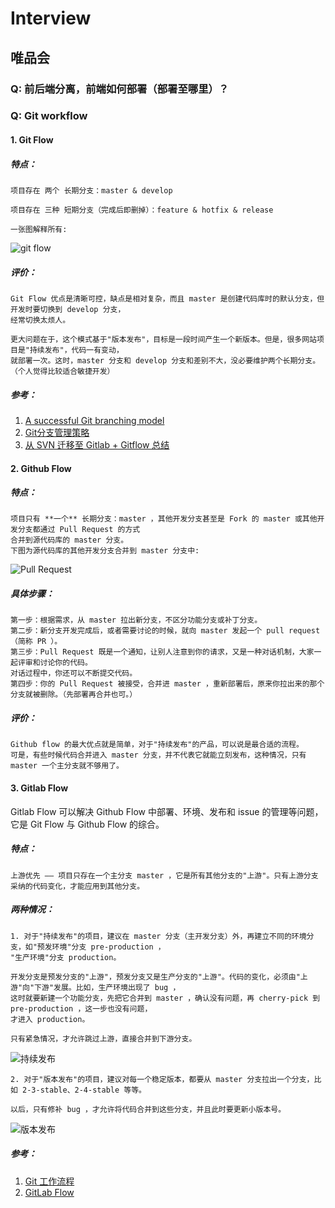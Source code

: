 # Interview

## 唯品会

### Q: 前后端分离，前端如何部署（部署至哪里）？

### Q: Git workflow

#### 1. Git Flow

##### 特点：
```
项目存在 两个 长期分支：master & develop

项目存在 三种 短期分支（完成后即删掉）：feature & hotfix & release

一张图解释所有:
```

![git flow](http://nvie.com/img/git-model@2x.png)

##### 评价：
```
Git Flow 优点是清晰可控，缺点是相对复杂，而且 master 是创建代码库时的默认分支，但开发时要切换到 develop 分支，
经常切换太烦人。

更大问题在于，这个模式基于"版本发布"，目标是一段时间产生一个新版本。但是，很多网站项目是"持续发布"，代码一有变动，
就部署一次。这时，master 分支和 develop 分支和差别不大，没必要维护两个长期分支。（个人觉得比较适合敏捷开发）
```

##### 参考：
1. [A successful Git branching model](http://nvie.com/posts/a-successful-git-branching-model/)
2. [Git分支管理策略](http://www.ruanyifeng.com/blog/2012/07/git.html)
3. [从 SVN 迁移至 Gitlab + Gitflow 总结](http://blog.csdn.net/uxyheaven/article/details/50373076)

#### 2. Github Flow

##### 特点：
```
项目只有 **一个** 长期分支：master ，其他开发分支甚至是 Fork 的 master 或其他开发分支都通过 Pull Request 的方式
合并到源代码库的 master 分支。
下图为源代码库的其他开发分支合并到 master 分支中:
```
![Pull Request](http://www.ruanyifeng.com/blogimg/asset/2015/bg2015122305.png)

##### 具体步骤：
```
第一步：根据需求，从 master 拉出新分支，不区分功能分支或补丁分支。
第二步：新分支开发完成后，或者需要讨论的时候，就向 master 发起一个 pull request（简称 PR ）。
第三步：Pull Request 既是一个通知，让别人注意到你的请求，又是一种对话机制，大家一起评审和讨论你的代码。
对话过程中，你还可以不断提交代码。
第四步：你的 Pull Request 被接受，合并进 master ，重新部署后，原来你拉出来的那个分支就被删除。（先部署再合并也可。）
```

##### 评价：
```
Github flow 的最大优点就是简单，对于"持续发布"的产品，可以说是最合适的流程。
可是，有些时候代码合并进入 master 分支，并不代表它就能立刻发布，这种情况，只有 master 一个主分支就不够用了。
```

#### 3. Gitlab Flow

Gitlab Flow 可以解决 Github Flow 中部署、环境、发布和 issue 的管理等问题，它是 Git Flow 与 Github Flow 的综合。
##### 特点：
```
上游优先 —— 项目只存在一个主分支 master ，它是所有其他分支的"上游"。只有上游分支采纳的代码变化，才能应用到其他分支。
```

##### 两种情况：
```
1. 对于"持续发布"的项目，建议在 master 分支（主开发分支）外，再建立不同的环境分支，如"预发环境"分支 pre-production ，
"生产环境"分支 production。

开发分支是预发分支的"上游"，预发分支又是生产分支的"上游"。代码的变化，必须由"上游"向"下游"发展。比如，生产环境出现了 bug ，
这时就要新建一个功能分支，先把它合并到 master ，确认没有问题，再 cherry-pick 到 pre-production ，这一步也没有问题，
才进入 production。

只有紧急情况，才允许跳过上游，直接合并到下游分支。
```
![持续发布](http://www.ruanyifeng.com/blogimg/asset/2015/bg2015122306.png)

```
2. 对于"版本发布"的项目，建议对每一个稳定版本，都要从 master 分支拉出一个分支，比如 2-3-stable、2-4-stable 等等。

以后，只有修补 bug ，才允许将代码合并到这些分支，并且此时要更新小版本号。
```
![版本发布](http://www.ruanyifeng.com/blogimg/asset/2015/bg2015122307.png)

##### 参考：
1. [Git 工作流程](http://www.ruanyifeng.com/blog/2015/12/git-workflow.html)
2. [GitLab Flow](http://www.15yan.com/topic/yi-dong-kai-fa-na-dian-shi/6yueHxcgD9Z/)

